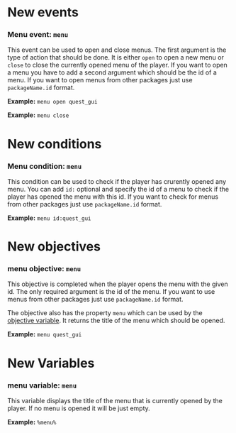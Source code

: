 # New events
### Menu event: `menu`
This event can be used to open and close menus.
The first argument is the type of action that should be done.
It is either `open` to open a new menu or `close` to close the currently opened menu of the player.
If you want to open a menu you have to add a second argument which should be the id of a menu.
If you want to open menus from other packages just use `packageName.id` format.

**Example:** `menu open quest_gui`

**Example:** `menu close`

# New conditions
### Menu condition: `menu`
This condition can be used to check if the player has crurently opened any menu.
You can add `id:` optional and specify the id of a menu to check if the player has opened the menu with this id.
If you want to check for menus from other packages just use `packageName.id` format.

**Example:** `menu id:quest_gui`

# New objectives
### menu objective:  `menu`
This objective is completed when the player opens the menu with the given id.
The only required argument is the id of the menu.
If you want to use menus from other packages just use `packageName.id` format.

The objective also has the property `menu` which can be used by the [objective variable](https://github.com/Co0sh/BetonQuest/wiki/Variables-List#objective-objective). It returns the title of the menu which should be opened.

**Example:** `menu quest_gui`

# New Variables
### menu variable: `menu`
This variable displays the title of the menu that is currently opened by the player.
If no menu is opened it will be just empty.

**Example:** `%menu%`